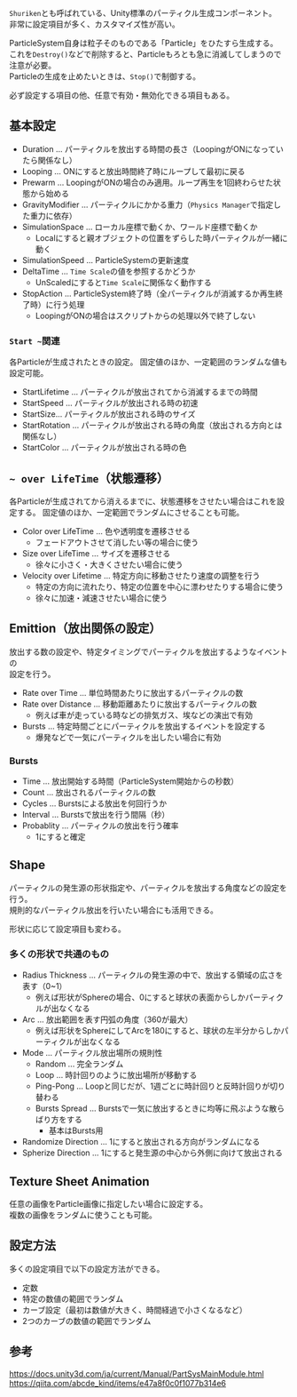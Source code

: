`Shuriken`とも呼ばれている、Unity標準のパーティクル生成コンポーネント。  
非常に設定項目が多く、カスタマイズ性が高い。

ParticleSystem自身は粒子そのものである「Particle」をひたすら生成する。  
これを`Destroy()`などで削除すると、Particleもろとも急に消滅してしまうので注意が必要。  
Particleの生成を止めたいときは、`Stop()`で制御する。

必ず設定する項目の他、任意で有効・無効化できる項目もある。

## 基本設定
* Duration ... パーティクルを放出する時間の長さ（LoopingがONになっていたら関係なし）
* Looping ... ONにすると放出時間終了時にループして最初に戻る
* Prewarm ... LoopingがONの場合のみ適用。ループ再生を1回終わらせた状態から始める
* GravityModifier ... パーティクルにかかる重力（`Physics Manager`で指定した重力に依存）
* SimulationSpace ... ローカル座標で動くか、ワールド座標で動くか
  - Localにすると親オブジェクトの位置をずらした時パーティクルが一緒に動く
* SimulationSpeed ... ParticleSystemの更新速度
* DeltaTime ... `Time Scale`の値を参照するかどうか
  - UnScaledにすると`Time Scale`に関係なく動作する
* StopAction ... ParticleSystem終了時（全パーティクルが消滅するか再生終了時）に行う処理
  - LoopingがONの場合はスクリプトからの処理以外で終了しない

### `Start ~`関連
各Particleが生成されたときの設定。
固定値のほか、一定範囲のランダムな値も設定可能。

* StartLifetime ... パーティクルが放出されてから消滅するまでの時間
* StartSpeed ... パーティクルが放出される時の初速
* StartSize... パーティクルが放出される時のサイズ
* StartRotation ... パーティクルが放出される時の角度（放出される方向とは関係なし）
* StartColor ... パーティクルが放出される時の色

## `~ over LifeTime`（状態遷移）
各Particleが生成されてから消えるまでに、状態遷移をさせたい場合はこれを設定する。
固定値のほか、一定範囲でランダムにさせることも可能。

* Color over LifeTime ... 色や透明度を遷移させる
  - フェードアウトさせて消したい等の場合に使う
* Size over LifeTime ... サイズを遷移させる
  - 徐々に小さく・大きくさせたい場合に使う
* Velocity over Lifetime ... 特定方向に移動させたり速度の調整を行う
  - 特定の方向に流れたり、特定の位置を中心に漂わせたりする場合に使う
  - 徐々に加速・減速させたい場合に使う

## Emittion（放出関係の設定）
放出する数の設定や、特定タイミングでパーティクルを放出するようなイベントの  
設定を行う。

* Rate over Time ... 単位時間あたりに放出するパーティクルの数
* Rate over Distance ... 移動距離あたりに放出するパーティクルの数
  - 例えば車が走っている時などの排気ガス、埃などの演出で有効
* Bursts ... 特定時間ごとにパーティクルを放出するイベントを設定する
  - 爆発などで一気にパーティクルを出したい場合に有効

### Bursts
* Time ... 放出開始する時間（ParticleSystem開始からの秒数）
* Count ... 放出されるパーティクルの数
* Cycles ... Burstsによる放出を何回行うか
* Interval ... Burstsで放出を行う間隔（秒）
* Probablity ... パーティクルの放出を行う確率
  - 1にすると確定

## Shape
パーティクルの発生源の形状指定や、パーティクルを放出する角度などの設定を行う。  
規則的なパーティクル放出を行いたい場合にも活用できる。

形状に応じて設定項目も変わる。

### 多くの形状で共通のもの
* Radius Thickness ... パーティクルの発生源の中で、放出する領域の広さを表す（0~1）
  - 例えば形状がSphereの場合、0にすると球状の表面からしかパーティクルが出なくなる
* Arc ... 放出範囲を表す円弧の角度（360が最大）
  - 例えば形状をSphereにしてArcを180にすると、球状の左半分からしかパーティクルが出なくなる
* Mode ... パーティクル放出場所の規則性
  * Random ... 完全ランダム
  - Loop ... 時計回りのように放出場所が移動する
  - Ping-Pong ... Loopと同じだが、1週ごとに時計回りと反時計回りが切り替わる
  - Bursts Spread ... Burstsで一気に放出するときに均等に飛ぶような散らばり方をする
    - 基本はBursts用
* Randomize Direction ... 1にすると放出される方向がランダムになる
* Spherize Direction ... 1にすると発生源の中心から外側に向けて放出される
## Texture Sheet Animation
任意の画像をParticle画像に指定したい場合に設定する。  
複数の画像をランダムに使うことも可能。

## 設定方法
多くの設定項目で以下の設定方法ができる。  

* 定数
* 特定の数値の範囲でランダム
* カーブ設定（最初は数値が大きく、時間経過で小さくなるなど）
* 2つのカーブの数値の範囲でランダム

## 参考
https://docs.unity3d.com/ja/current/Manual/PartSysMainModule.html  
https://qiita.com/abcde_kind/items/e47a8f0c0f1077b314e6